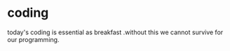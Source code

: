 # coding
today's coding is essential as breakfast .without this we cannot survive for our programming.
